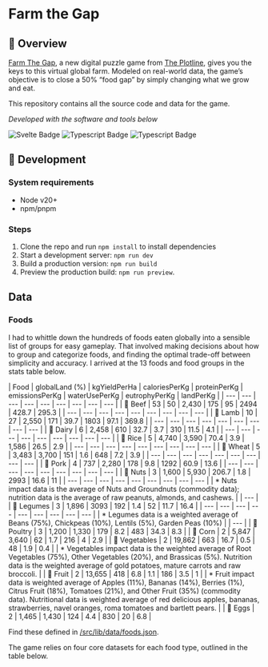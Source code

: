 # Farm the Gap

## 📍 Overview

[Farm The Gap](https://stories.theplotline.org/farm-the-gap/), a new digital puzzle game from [The Plotline](https://theplotline.org/), gives you the keys to this virtual global farm. Modeled on real-world data, the game’s objective is to close a 50% “food gap” by simply changing what we grow and eat.

This repository contains all the source code and data for the game.

*Developed with the software and tools below*

![Svelte Badge](https://img.shields.io/badge/Svelte-4A4A55?style=for-the-badge&logo=svelte&logoColor=FF3E00)
![Typescript Badge](https://img.shields.io/badge/TypeScript-007ACC?style=for-the-badge&logo=typescript&logoColor=white)
![Typescript Badge](https://img.shields.io/badge/Sass-CC6699?style=for-the-badge&logo=sass&logoColor=white)

## 👾 Development

### System requirements

- Node v20+
- npm/pnpm

### Steps

1. Clone the repo and run `npm install` to install dependencies
2. Start a development server: `npm run dev`
3. Build a production version: `npm run build`
4. Preview the production build: `npm run preview`.

## Data

### Foods

I had to whittle down the hundreds of foods eaten globally into a sensible list of groups for easy gameplay. That involved making decisions about how to group and categorize foods, and finding the optimal trade-off between simplicity and accuracy. I arrived at the 13 foods and food groups in the stats table below.

| Food | globalLand (%) | kgYieldPerHa | caloriesPerKg | proteinPerKg | emissionsPerKg | waterUsePerKg | eutrophyPerKg | landPerKg | | --- | --- | --- | --- | --- | --- | --- | --- | --- | | 🐄 Beef | 53 | 50 | 2,430 | 175 | 95 | 2494 | 428.7 | 295.3 | | --- | --- | --- | --- | --- | --- | --- | --- | --- | | 🐑 Lamb | 10 | 27 | 2,550 | 171 | 39.7 | 1803 | 97.1 | 369.8 | | --- | --- | --- | --- | --- | --- | --- | --- | --- | | 🥛 Dairy | 6 | 2,458 | 610 | 32.7 | 3.7 | 310 | 11.5 | 4.1 | | --- | --- | --- | --- | --- | --- | --- | --- | --- | | 🌾 Rice | 5 | 4,740 | 3,590 | 70.4 | 3.9 | 1,586 | 26.5 | 2.9 | | --- | --- | --- | --- | --- | --- | --- | --- | --- | | 🍞 Wheat | 5 | 3,483 | 3,700 | 151 | 1.6 | 648 | 7.2 | 3.9 | | --- | --- | --- | --- | --- | --- | --- | --- | --- | | 🐖 Pork | 4 | 737 | 2,280 | 178 | 9.8 | 1292 | 60.9 | 13.6 | | --- | --- | --- | --- | --- | --- | --- | --- | --- | | 🥜 Nuts | 3 | 1,600 | 5,930 | 206.7 | 1.8 | 2993 | 16.6 | 11 | | --- | --- | --- | --- | --- | --- | --- | --- | --- | | * Nuts impact data is the average of Nuts and Groundnuts (commodity data); nutrition data is the average of raw peanuts, almonds, and cashews. | | --- | | 🫘 Legumes | 3 | 1,896 | 3093 | 192 | 1.4 | 52 | 11.7 | 16.4 | | --- | --- | --- | --- | --- | --- | --- | --- | --- | | * Legumes data is a weighted average of Beans (75%), Chickpeas (10%), Lentils (5%), Garden Peas (10%) | | --- | | 🐓 Poultry | 3 | 1,200 | 1,330 | 179 | 8.2 | 483 | 34.3 | 8.3 | | 🌽 Corn | 2 | 5,847 | 3,640 | 62 | 1.7 | 216 | 4 | 2.9 | | 🥦 Vegetables | 2 | 19,862 | 663 | 16.7 | 0.5 | 48 | 1.9 | 0.4 | | * Vegetables impact data is the weighted average of Root Vegetables (75%), Other Vegetables (20%), and Brassicas (5%). Nutrition data is the weighted average of gold potatoes, mature carrots and raw broccoli. | | 🍊 Fruit | 2 | 13,655 | 418 | 6.8 | 1.1 | 186 | 3.5 | 1 | | * Fruit impact data is weighted average of Apples (11%), Bananas (14%), Berries (1%), Citrus Fruit (18%), Tomatoes (21%), and Other Fruit (35%) (commodity data). Nutritional data is weighted average of red delicious apples, bananas, strawberries, navel oranges, roma tomatoes and bartlett pears. | | 🥚 Eggs | 2 | 1,465 | 1,430 | 124 | 4.4 | 830 | 20 | 6.8 |

Find these defined in [/src/lib/data/foods.json](/src/lib/data/foods.json).

The game relies on four core datasets for each food type, outlined in the table below.











